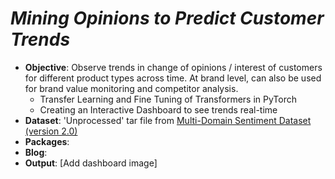 # ***Mining Opinions to Predict Customer Trends*** <br>

* **Objective**: Observe trends in change of opinions / interest of customers for different product types across time. At brand level, can also be used for brand value monitoring and competitor analysis.
    * Transfer Learning and Fine Tuning of Transformers in PyTorch
    * Creating an Interactive Dashboard to see trends real-time
* **Dataset**: 'Unprocessed' tar file from [Multi-Domain Sentiment Dataset (version 2.0)](https://www.cs.jhu.edu/~mdredze/datasets/sentiment/)
* **Packages**:
* **Blog**:
* **Output**: [Add dashboard image]

